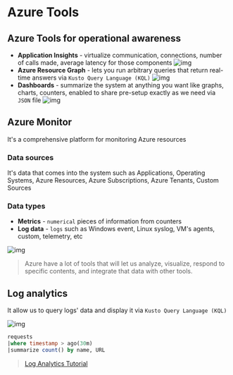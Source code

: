 # Azure Tools

## Azure Tools for operational awareness
* **Application Insights** - virtualize communication, connections, number of calls made, average latency for those components
![img](https://docs.microsoft.com/en-us/learn/advocates/improve-reliability-monitoring/media/application-map.png)
* **Azure Resource Graph** - lets you run arbitrary queries that return real-time answers via `Kusto Query Language (KQL)`
![img](https://docs.microsoft.com/en-us/learn/advocates/improve-reliability-monitoring/media/resource-graph-explorer-results.png)
* **Dashboards** - summarize the system at anything you want like graphs, charts, counters, enabled to share pre-setup exactly as we need via `JSON` file
![img](https://docs.microsoft.com/en-us/learn/advocates/improve-reliability-monitoring/media/azure-inventory-dashboard.png)

## Azure Monitor
It's a comprehensive platform for monitoring Azure resources

### Data sources
It's data that comes into the system such as Applications, Operating Systems, Azure Resources, Azure Subscriptions, Azure Tenants, Custom Sources

### Data types
* **Metrics** - `numerical` pieces of information from counters
* **Log data** - `logs` such as Windows event, Linux syslog, VM's agents, custom, telemetry, etc

![img](https://docs.microsoft.com/en-us/learn/advocates/improve-reliability-monitoring/media/azure-monitor-overview-full.png)

> Azure have a lot of tools that will let us analyze, visualize, respond to specific contents, and integrate that data with other tools.

## Log analytics
It allow us to query logs' data and display it via `Kusto Query Language (KQL)`

![img](https://docs.microsoft.com/en-us/learn/advocates/improve-reliability-monitoring/media/log-analytics-requests-table.png)

```sql
requests
|where timestamp > ago(30m)
|summarize count() by name, URL
```

> [Log Analytics Tutorial](https://docs.microsoft.com/en-us/azure/azure-monitor/logs/log-analytics-tutorial)
